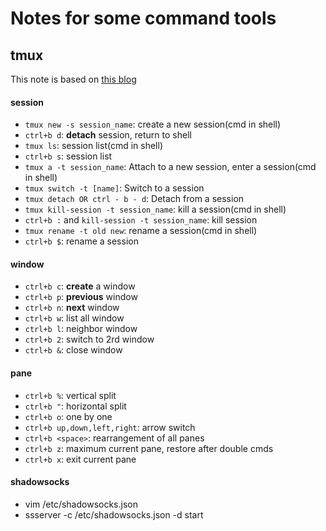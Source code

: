 # Notes for some command tools
## tmux
This note is based on [this blog](https://www.cnblogs.com/wangqiguo/p/8905081.html)
#### session
* `tmux new -s session_name`: create a new session(cmd in shell)
* `ctrl+b d`: **detach** session, return to shell
* `tmux ls`: session list(cmd in shell)
* `ctrl+b s`: session list
* `tmux a -t session_name`: Attach to a new session, enter a session(cmd in shell)
* `tmux switch -t [name]`: Switch to a session
* `tmux detach OR ctrl - b - d`: Detach from a session
* `tmux kill-session -t session_name`: kill a session(cmd in shell)
* `ctrl+b :` and `kill-session -t session_name`: kill session
* `tmux rename -t old new`: rename a session(cmd in shell)
* `ctrl+b $`: rename a session
 
#### window
* `ctrl+b c`: **create** a window
* `ctrl+b p`: **previous**  window
* `ctrl+b n`: **next** window
* `ctrl+b w`: list all window
* `ctrl+b l`: neighbor window
* `ctrl+b 2`: switch to 2rd window
* `ctrl+b &`: close window

#### pane
* `ctrl+b %`: vertical split
* `ctrl+b "`: horizontal split
* `ctrl+b o`: one by one
* `ctrl+b up,down,left,right`: arrow switch
* `ctrl+b <space>`: rearrangement of all panes
* `ctrl+b z`: maximum current pane, restore after double cmds
* `ctrl+b x`: exit current pane

#### shadowsocks
* vim /etc/shadowsocks.json
* ssserver -c /etc/shadowsocks.json -d start 
